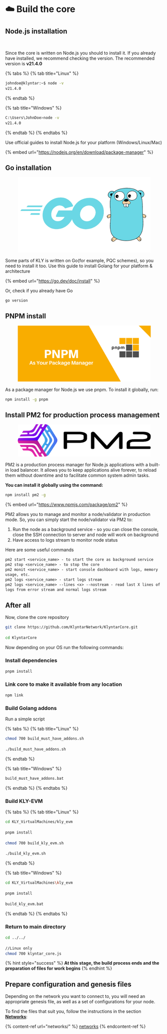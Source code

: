 # ☁️ Build the core

## Node.js installation

<figure><img src="../.gitbook/assets/image (6) (1) (1) (1) (1) (1) (1).png" alt=""><figcaption></figcaption></figure>

Since the core is written on Node.js you should to install it. If you already have installed, we recommend checking the version. The recommended version is **v21.4.0**

{% tabs %}
{% tab title="Linux" %}
```sh
johndoe@klyntar:~$ node -v
v21.4.0
```
{% endtab %}

{% tab title="Windows" %}
```sh
C:\Users\JohnDoe>node -v
v21.4.0
```
{% endtab %}
{% endtabs %}

Use official guides to install Node.js for your platform (Windows/Linux/Mac)

{% embed url="https://nodejs.org/en/download/package-manager" %}

## Go installation

<figure><img src="../.gitbook/assets/image (1) (1) (1) (1) (1) (1) (1) (1) (1) (1) (1) (1) (1) (1) (1) (1) (1) (1) (1) (1) (1) (1) (1) (1) (1).png" alt=""><figcaption></figcaption></figure>

Some parts of KLY is written on Go(for example, PQC schemes), so you need to install it too. Use this guide to install Golang for your platform & architecture

{% embed url="https://go.dev/doc/install" %}

Or, check if you already have Go

```sh
go version
```

## PNPM install

<figure><img src="../.gitbook/assets/image (2) (1) (1) (1) (1) (1) (1) (1) (1) (1) (1) (1) (1) (1) (1) (1) (1).png" alt=""><figcaption></figcaption></figure>

As a package manager for Node.js we use pnpm. To install it globally, run:

```sh
npm install -g pnpm
```

## Install PM2 for production process management

<figure><img src="../.gitbook/assets/image (112).png" alt=""><figcaption></figcaption></figure>

PM2 is a production process manager for Node.js applications with a built-in load balancer. It allows you to keep applications alive forever, to reload them without downtime and to facilitate common system admin tasks.

**You can install it globally using the command:**

```sh
npm install pm2 -g
```

{% embed url="https://www.npmjs.com/package/pm2" %}

PM2 allows you to manage and monitor a node/validator in production mode. So, you can simply start the node/validator via PM2 to:

1. Run the node as a background service - so you can close the console, close the SSH connection to server and node will work on background
2. Have access to logs stream to monitor node status

Here are some useful commands

```
pm2 start <service_name> - to start the core as background service
pm2 stop <service_name> - to stop the core
pm2 monit <service_name> - start console dashboard with logs, memory usage, etc.
pm2 logs <service_name> - start logs stream
pm2 logs <service_name> --lines <x> --nostream - read last X lines of logs from error stream and normal logs stream
```

## After all

Now, clone the core repository

```sh
git clone https://github.com/KlyntarNetwork/KlyntarCore.git

cd KlyntarCore
```

Now depending on your OS run the following commands:

### Install dependencies

```sh
pnpm install
```

### Link core to make it available from any location

```sh
npm link
```

### Build Golang addons

Run a simple script

{% tabs %}
{% tab title="Linux" %}
```bash
chmod 700 build_must_have_addons.sh

./build_must_have_addons.sh
```
{% endtab %}

{% tab title="Windows" %}
```sh
build_must_have_addons.bat
```
{% endtab %}
{% endtabs %}

### Build KLY-EVM

{% tabs %}
{% tab title="Linux" %}
```sh
cd KLY_VirtualMachines/kly_evm

pnpm install

chmod 700 build_kly_evm.sh

./build_kly_evm.sh
```
{% endtab %}

{% tab title="Windows" %}
```sh
cd KLY_VirtualMachines\kly_evm

pnpm install

build_kly_evm.bat
```
{% endtab %}
{% endtabs %}

### Return to main directory

```sh
cd ../../

//Linux only
chmod 700 klyntar_core.js
```

{% hint style="success" %}
**At this stage, the build process ends and the preparation of files for work begins**
{% endhint %}

## Prepare configuration and genesis files

Depending on the network you want to connect to, you will need an appropriate genesis file, as well as a set of configurations for your node.

To find the files that suit you, follow the instructions in the section [**Networks**](networks/):

{% content-ref url="networks/" %}
[networks](networks/)
{% endcontent-ref %}
